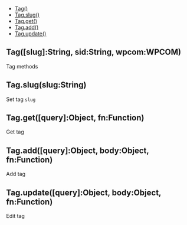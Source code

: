   - [Tag()](#tagslugstringsidstringwpcomwpcom)
  - [Tag.slug()](#tagslugslugstring)
  - [Tag.get()](#taggetqueryobjectfnfunction)
  - [Tag.add()](#tagaddqueryobjectbodyobjectfnfunction)
  - [Tag.update()](#tagupdatequeryobjectbodyobjectfnfunction)

## Tag([slug]:String, sid:String, wpcom:WPCOM)

  Tag methods

## Tag.slug(slug:String)

  Set tag `slug`

## Tag.get([query]:Object, fn:Function)

  Get tag

## Tag.add([query]:Object, body:Object, fn:Function)

  Add tag

## Tag.update([query]:Object, body:Object, fn:Function)

  Edit tag
